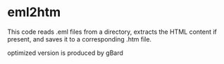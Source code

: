 # eml2htm

This code reads .eml files from a directory, extracts the HTML content if present, and saves it to a corresponding .htm file. 

optimized version is produced by gBard

